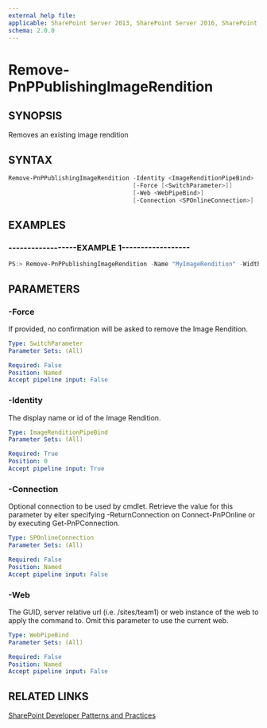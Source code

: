 ```yaml
---
external help file:
applicable: SharePoint Server 2013, SharePoint Server 2016, SharePoint Online
schema: 2.0.0
---
```

# Remove-PnPPublishingImageRendition

## SYNOPSIS
Removes an existing image rendition

## SYNTAX 

```powershell
Remove-PnPPublishingImageRendition -Identity <ImageRenditionPipeBind>
                                   [-Force [<SwitchParameter>]]
                                   [-Web <WebPipeBind>]
                                   [-Connection <SPOnlineConnection>]
```

## EXAMPLES

### ------------------EXAMPLE 1------------------
```powershell
PS:> Remove-PnPPublishingImageRendition -Name "MyImageRendition" -Width 800 -Height 600
```



## PARAMETERS

### -Force
If provided, no confirmation will be asked to remove the Image Rendition.

```yaml
Type: SwitchParameter
Parameter Sets: (All)

Required: False
Position: Named
Accept pipeline input: False
```

### -Identity
The display name or id of the Image Rendition.

```yaml
Type: ImageRenditionPipeBind
Parameter Sets: (All)

Required: True
Position: 0
Accept pipeline input: True
```

### -Connection
Optional connection to be used by cmdlet. Retrieve the value for this parameter by eiter specifying -ReturnConnection on Connect-PnPOnline or by executing Get-PnPConnection.

```yaml
Type: SPOnlineConnection
Parameter Sets: (All)

Required: False
Position: Named
Accept pipeline input: False
```

### -Web
The GUID, server relative url (i.e. /sites/team1) or web instance of the web to apply the command to. Omit this parameter to use the current web.

```yaml
Type: WebPipeBind
Parameter Sets: (All)

Required: False
Position: Named
Accept pipeline input: False
```

## RELATED LINKS

[SharePoint Developer Patterns and Practices](http://aka.ms/sppnp)